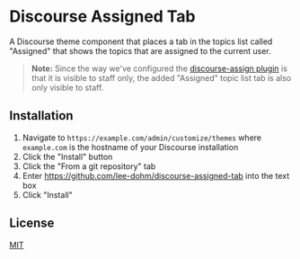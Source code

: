 # Discourse Assigned Tab

A Discourse theme component that places a tab in the topics list called "Assigned" that shows the topics that are assigned to the current user.

> **Note:** Since the way we've configured the [discourse-assign plugin][discourse-assign] is that it is visible to staff only, the added "Assigned" topic list tab is also only visible to staff.

[discourse-assign]: https://meta.discourse.org/t/discourse-assign/58044

## Installation

1. Navigate to `https://example.com/admin/customize/themes` where `example.com` is the hostname of your Discourse installation
1. Click the "Install" button
1. Click the "From a git repository" tab
1. Enter https://github.com/lee-dohm/discourse-assigned-tab into the text box
1. Click "Install"

## License

[MIT](LICENSE.md)
